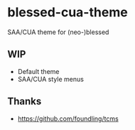 # blessed-cua-theme

SAA/CUA theme for (neo-)blessed

## WIP

* Default theme
* SAA/CUA style menus

## Thanks

* https://github.com/foundling/tcms
